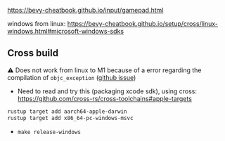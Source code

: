 https://bevy-cheatbook.github.io/input/gamepad.html

windows from linux: https://bevy-cheatbook.github.io/setup/cross/linux-windows.html#microsoft-windows-sdks

## Cross build

⚠️ Does not work from linux to M1 because of a error regarding the compilation of `objc_exception` ([github issue](https://github.com/SSheldon/rust-objc-exception/issues/13))

- Need to read and try this (packaging xcode sdk), using cross: https://github.com/cross-rs/cross-toolchains#apple-targets

```sh
rustup target add aarch64-apple-darwin
rustup target add x86_64-pc-windows-msvc
```

- `make release-windows`
